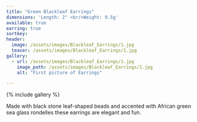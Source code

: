 ```yaml
---
title: "Green Blackleaf Earrings"
dimensions: 'Length: 2" <br/>Weight: 9.5g'
available: true
earring: true
sortkey: 
header:
  image: /assets/images/Blackleaf_Earrings/1.jpg
  teaser: /assets/images/Blackleaf_Earrings/1.jpg
gallery:
  - url: /assets/images/Blackleaf_Earrings/1.jpg
    image_path: /assets/images/Blackleaf_Earrings/1.jpg
    alt: "First picture of Earrings"

---
```



{% include gallery %}

Made with black stone leaf-shaped beads and accented with African green sea glass rondelles these earrings are elegant and fun.